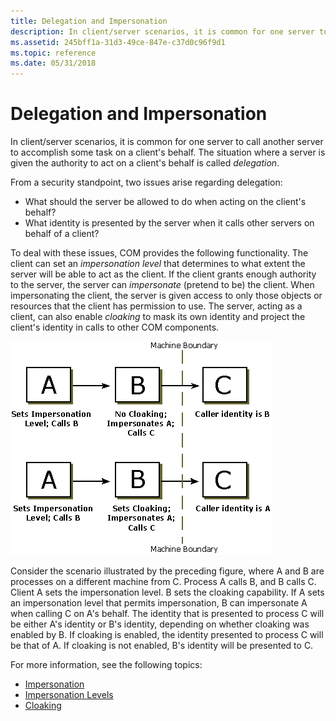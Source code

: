```yaml
---
title: Delegation and Impersonation
description: In client/server scenarios, it is common for one server to call another server to accomplish some task on a client's behalf. The situation where a server is given the authority to act on a client's behalf is called delegation.
ms.assetid: 245bff1a-31d3-49ce-847e-c37d0c96f9d1
ms.topic: reference
ms.date: 05/31/2018
---
```


# Delegation and Impersonation

In client/server scenarios, it is common for one server to call another server to accomplish some task on a client's behalf. The situation where a server is given the authority to act on a client's behalf is called *delegation*.

From a security standpoint, two issues arise regarding delegation:

-   What should the server be allowed to do when acting on the client's behalf?
-   What identity is presented by the server when it calls other servers on behalf of a client?

To deal with these issues, COM provides the following functionality. The client can set an *impersonation level* that determines to what extent the server will be able to act as the client. If the client grants enough authority to the server, the server can *impersonate* (pretend to be) the client. When impersonating the client, the server is given access to only those objects or resources that the client has permission to use. The server, acting as a client, can also enable *cloaking* to mask its own identity and project the client's identity in calls to other COM components.

![Diagram that shows how the server acting as the client can enable cloaking.](images/172e04f7-568d-450b-9785-2c1a2b40e549.png)

Consider the scenario illustrated by the preceding figure, where A and B are processes on a different machine from C. Process A calls B, and B calls C. Client A sets the impersonation level. B sets the cloaking capability. If A sets an impersonation level that permits impersonation, B can impersonate A when calling C on A's behalf. The identity that is presented to process C will be either A's identity or B's identity, depending on whether cloaking was enabled by B. If cloaking is enabled, the identity presented to process C will be that of A. If cloaking is not enabled, B's identity will be presented to C.

For more information, see the following topics:

-   [Impersonation](impersonation.md)
-   [Impersonation Levels](impersonation-levels.md)
-   [Cloaking](cloaking.md)

 

 




